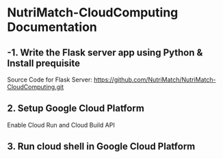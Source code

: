 ﻿# NutriMatch-CloudComputing Documentation
 
## -1. Write the Flask server app using Python & Install prequisite
 
 Source Code for Flask Server:
 https://github.com/NutriMatch/NutriMatch-CloudComputing.git
 
 ## 2. Setup Google Cloud Platform
 
 Enable Cloud Run and Cloud Build API
 
 ## 3. Run cloud shell in Google Cloud Platform
 
 
 
 

